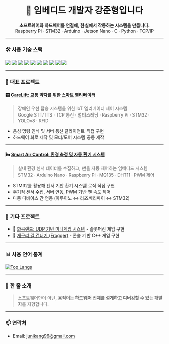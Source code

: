 <h1 align="center">🧠 임베디드 개발자 강준형입니다</h1>
<p align="center">
  <b>소프트웨어와 하드웨어를 연결해, 현실에서 작동하는 시스템을 만듭니다.</b><br>
  Raspberry Pi · STM32 · Arduino · Jetson Nano · C · Python · TCP/IP
</p>

---

### 🛠️ 사용 기술 스택

<img src="https://img.shields.io/badge/C-blue?style=flat-square&logo=c" />
<img src="https://img.shields.io/badge/C++-00599C?style=flat-square&logo=c%2B%2B" />
<img src="https://img.shields.io/badge/Python-yellow?style=flat-square&logo=python" />
<img src="https://img.shields.io/badge/STM32-03234B?style=flat-square" />
<img src="https://img.shields.io/badge/Raspberry%20Pi-C51A4A?style=flat-square&logo=raspberry-pi" />
<img src="https://img.shields.io/badge/Arduino-00979D?style=flat-square&logo=arduino" />
<img src="https://img.shields.io/badge/TCP%2FIP-005f73?style=flat-square" />
<img src="https://img.shields.io/badge/Git-black?style=flat-square&logo=git" />
<img src="https://img.shields.io/badge/Ubuntu-E95420?style=flat-square&logo=ubuntu&logoColor=white" />
<img src="https://img.shields.io/badge/VSCode-007ACC?style=flat-square&logo=visual-studio-code&logoColor=white" />

---

### 🚀 대표 프로젝트

#### 🛗 [CareLift: 교통 약자를 위한 스마트 엘리베이터](https://github.com/junikang96/Intel_Edge_Final_Project_CareLift)
> 장애인 우선 탑승 시스템을 위한 IoT 엘리베이터 제어 시스템  
> Google STT/TTS · TCP 통신 · 멀티스레딩 · Raspberry Pi · STM32 · YOLOv8 · RFID

- 음성 명령 인식 및 서버 통신 클라이언트 직접 구현
- 하드웨어 회로 제작 및 모터/도어 시스템 공동 제작

---

#### 🌬️ [Smart Air Control: 환경 측정 및 자동 환기 시스템](https://github.com/junikang96/Intel_Edge_IoT_Smart_Air_Control)
> 실내 환경 센서 데이터를 수집하고, 팬을 자동 제어하는 임베디드 시스템  
> STM32 · Arduino Nano · Raspberry Pi · MQ135 · DHT11 · PWM 제어

- STM32를 활용해 센서 기반 환기 시스템 로직 직접 구현
- 주기적 센서 수집, 서버 연동, PWM 기반 팬 속도 제어
- 다중 디바이스 간 연동 (아두이노 ↔ 라즈베리파이 ↔ STM32)

---

### 📁 기타 프로젝트

- 🎰 [화곡랜드: UDP 기반 미니게임 시스템](https://github.com/junikang96/Edge_Device_Linux_project) - 슬롯머신 게임 구현
- 🐸 [개구리 길 건너기 (Frogger)](https://github.com/junikang96/Frogger_OOP) - 콘솔 기반 C++ 게임 구현

---

### 📊 사용 언어 통계

[![Top Langs](https://github-readme-stats.vercel.app/api/top-langs/?username=junikang96&layout=compact&theme=transparent)](https://github.com/anuraghazra/github-readme-stats)

---

### 👋 한 줄 소개

> 소프트웨어만이 아닌, **움직이는 하드웨어 전체를 설계하고 디버깅할 수 있는 개발자**를 지향합니다.

---

### 📫 연락처

- Email: junikang96@gmail.com
